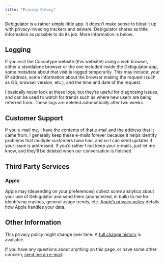 ```yaml
---
title: "Privacy Policy"
---
```


Debigulator is a rather simple little app. It doesn&rsquo;t make sense to bloat it up with privacy-invading trackers and adware. Debigulator shares as little information as possible to do its job. More information is below:

## Logging

If you visit the Cocoatype website (this website!) using a web browser, either a standalone browser or the one included inside the Debigulator app, some metadata about that visit is logged temporarily. This may include: your IP address, some information about the browser making the request (such as OS, browser version, etc.), and the time and date of the request.

I basically never look at these logs, but they’re useful for diagnosing issues, and can be used to watch for trends such as where new users are being referred from. These logs are deleted automatically after two weeks.

## Customer Support

If you [e-mail me](mailto:hello@cocoatype.com), I have the contents of that e-mail and the address that it came from. I generally keep these e-mails forever because it helps identify problems that multiple customers have had, and so I can send updates if your issue is addressed. If you’d rather I not keep your e-mails, just let me know, and they’ll be deleted when our conversation is finished.

## Third Party Services

### Apple

Apple may (depending on your preferences) collect some analytics about your use of Debigulator and send them (anonymized, in bulk) to me for identifying crashes, general usage trends, etc. [Apple’s privacy policy](https://apple.com/privacy) details how Apple handles your data.

## Other Information

This privacy policy might change over time. A [full change history](https://git.pado.name/debigulator/site/commits/deploy/content/debigulator/privacy.md) is available.

If you have any questions about anything on this page, or have some other concern, [send me an e-mail](mailto:hello@cocoatype.com).